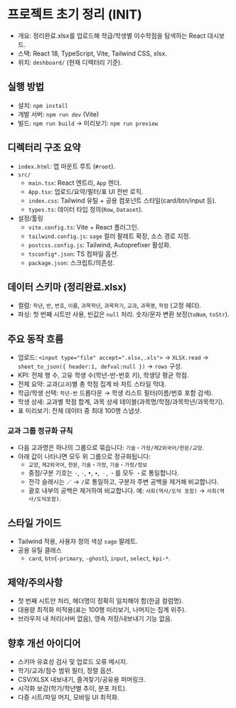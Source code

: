 # 프로젝트 초기 정리 (INIT)

- 개요: 정리완료.xlsx를 업로드해 학급/학생별 이수학점을 탐색하는 React 대시보드.
- 스택: React 18, TypeScript, Vite, Tailwind CSS, xlsx.
- 위치: `deshboard/` (현재 디렉터리 기준).

## 실행 방법
- 설치: `npm install`
- 개발 서버: `npm run dev` (Vite)
- 빌드: `npm run build` → 미리보기: `npm run preview`

## 디렉터리 구조 요약
- `index.html`: 앱 마운트 루트 (`#root`).
- `src/`
  - `main.tsx`: React 엔트리, `App` 렌더.
  - `App.tsx`: 업로드/요약/필터/표 UI 전반 로직.
  - `index.css`: Tailwind 유틸 + 공용 컴포넌트 스타일(card/btn/input 등).
  - `types.ts`: 데이터 타입 정의(`Row`, `Dataset`).
- 설정/툴링
  - `vite.config.ts`: Vite + React 플러그인.
  - `tailwind.config.js`: `sage` 컬러 팔레트 확장, 소스 경로 지정.
  - `postcss.config.js`: Tailwind, Autoprefixer 활성화.
  - `tsconfig*.json`: TS 컴파일 옵션.
  - `package.json`: 스크립트/의존성.

## 데이터 스키마 (정리완료.xlsx)
- 컬럼: `학년`, `반`, `번호`, `이름`, `과목학년`, `과목학기`, `교과`, `과목명`, `학점` (고정 헤더).
- 파싱: 첫 번째 시트만 사용, 빈값은 `null` 처리. 숫자/문자 변환 보정(`toNum`, `toStr`).

## 주요 동작 흐름
- 업로드: `<input type="file" accept=".xlsx,.xls">` → `XLSX.read` → `sheet_to_json({ header:1, defval:null })` → `rows` 구성.
- KPI: 전체 행 수, 고유 학생 수(학년-반-번호 키), 학생당 평균 학점.
- 전체 요약: 교과(`교과`)별 총 학점 집계 바 차트 스타일 막대.
- 학급/학생 선택: `학년-반` 드롭다운 → 학생 리스트 필터(이름/번호 포함 검색).
- 학생 상세: 교과별 학점 합계, 과목 상세 테이블(과목명/학점/과목학년/과목학기).
- 표 미리보기: 전체 데이터 중 최대 100행 스냅샷.

### 교과 그룹 정규화 규칙
- 다음 교과명은 하나의 그룹으로 묶습니다: `기술・가정/제2외국어/한문/교양`.
- 아래 값이 나타나면 모두 위 그룹으로 정규화됩니다:
  - `교양`, `제2외국어`, `한문`, `기술・가정`, `기술・가정/정보`
  - 중점/구분 기호는 `·`, `⋅`, `•`, `∙`, `ㆍ`, `・`를 모두 `・`로 통일합니다.
  - 전각 슬래시는 `／` → `/`로 통일하고, 구분자 주변 공백을 제거해 비교합니다.
  - 괄호 내부의 공백은 제거하여 비교합니다. 예: `사회(역사/도덕 포함)` → `사회(역사/도덕포함)`.

## 스타일 가이드
- Tailwind 적용, 사용자 정의 색상 `sage` 팔레트.
- 공용 유틸 클래스
  - `card`, `btn`(`-primary`, `-ghost`), `input`, `select`, `kpi-*`.

## 제약/주의사항
- 첫 번째 시트만 처리, 헤더명이 정확히 일치해야 함(한글 컬럼명).
- 대용량 최적화 미적용(표는 100행 미리보기, 나머지는 집계 위주).
- 브라우저 내 처리(서버 없음), 영속 저장/내보내기 기능 없음.

## 향후 개선 아이디어
- 스키마 유효성 검사 및 업로드 오류 메시지.
- 학기/교과/점수 범위 필터, 정렬 옵션.
- CSV/XLSX 내보내기, 즐겨찾기/공유용 퍼머링크.
- 시각화 보강(학기/학년별 추이, 분포 차트).
- 다중 시트/파일 머지, 모바일 UI 최적화.
